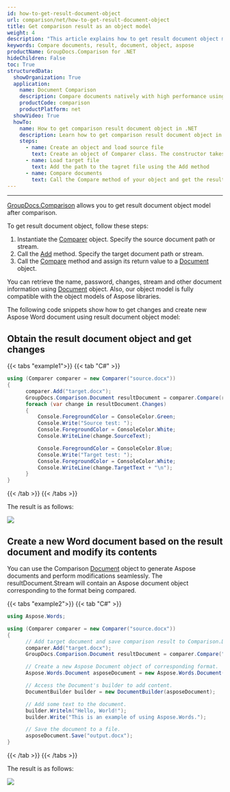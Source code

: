```yaml
---
id: how-to-get-result-document-object
url: comparison/net/how-to-get-result-document-object
title: Get comparison result as an object model
weight: 4
description: "This article explains how to get result document object model with GroupDocs.Comparison for .NET."
keywords: Compare documents, result, document, object, aspose
productName: GroupDocs.Comparison for .NET
hideChildren: False
toc: True
structuredData:
  showOrganization: True
  application:
    name: Document Comparison
    description: Compare documents natively with high performance using C# language and GroupDocs.Comparison for .NET
    productCode: comparison
    productPlatform: net
  showVideo: True
  howTo:
    name: How to get comparison result document object in .NET
    description: Learn how to get comparison result document object in .NET step by step
    steps:
      - name: Create an object and load source file
        text: Create an object of Comparer class. The constructor takes the source file path parameter. You may specify absolute or relative file path as per your requirements.
      - name: Load target file
        text: Add the path to the tagret file using the Add method
      - name: Compare documents
        text: Call the Compare method of your object and get the result document object.
---
```


---

[GroupDocs.Comparison](https://products.groupdocs.com/comparison/net) allows you to get result document object model after comparison.

To get result document object, follow these steps:

1.  Instantiate the [Comparer](https://reference.groupdocs.com/net/comparison/groupdocs.comparison/comparer) object. Specify the source document path or stream.
2.  Call the [Add](https://reference.groupdocs.com/net/comparison/groupdocs.comparison/comparer/methods/add/index) method. Specify the target document path or stream.
3.  Call the [Compare](https://reference.groupdocs.com/net/comparison/groupdocs.comparison/comparer/methods/compare) method and assign its return value to a [Document](https://reference.groupdocs.com/comparison/net/groupdocs.comparison/document/) object.

You can retrieve the name, password, changes, stream and other document information using [Document](https://reference.groupdocs.com/comparison/net/groupdocs.comparison/document/) object. Also, our object model is fully compatible with the object models of Aspose libraries.

The following code snippets show how to get changes and create new Aspose Word document using result document object model:

## Obtain the result document object and get changes

{{< tabs "example1">}}
{{< tab "C#" >}}
```csharp
using (Comparer comparer = new Comparer("source.docx"))
{
      comparer.Add("target.docx");
      GroupDocs.Comparison.Document resultDocument = comparer.Compare(result);
      foreach (var change in resultDocument.Changes)
      {
          Console.ForegroundColor = ConsoleColor.Green;
          Console.Write("Source test: ");
          Console.ForegroundColor = ConsoleColor.White;
          Console.WriteLine(change.SourceText);

          Console.ForegroundColor = ConsoleColor.Blue;
          Console.Write("Target test: ");
          Console.ForegroundColor = ConsoleColor.White;
          Console.WriteLine(change.TargetText + "\n");
      }
}
```
{{< /tab >}}
{{< /tabs >}}

The result is as follows:

![](/comparison/net/images/how-to-get-result-document-object.png)

## Create a new Word document based on the result document and modify its contents

You can use the Comparison [Document](https://reference.groupdocs.com/comparison/net/groupdocs.comparison/document/) object to generate Aspose documents and perform modifications seamlessly. The resultDocument.Stream will contain an Aspose document object corresponding to the format being compared.

{{< tabs "example2">}}
{{< tab "C#" >}}
```csharp
using Aspose.Words;

using (Comparer comparer = new Comparer("source.docx"))
{
      // Add target document and save comparison result to Comparison.Document object
      comparer.Add("target.docx");
      GroupDocs.Comparison.Document resultDocument = comparer.Compare("result.docx");

      // Create a new Aspose Document object of corresponding format.
      Aspose.Words.Document asposeDocument = new Aspose.Words.Document(resultDocument.Stream);

      // Access the Document's builder to add content.
      DocumentBuilder builder = new DocumentBuilder(asposeDocument);

      // Add some text to the document.
      builder.Writeln("Hello, World!");
      builder.Write("This is an example of using Aspose.Words.");

      // Save the document to a file.
      asposeDocument.Save("output.docx");
}
```
{{< /tab >}}
{{< /tabs >}}

The result is as follows:

![](/comparison/net/images/modify-result-document-using-aspose.png)

